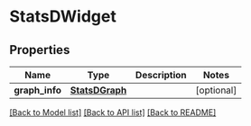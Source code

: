# StatsDWidget

## Properties
Name | Type | Description | Notes
------------ | ------------- | ------------- | -------------
**graph_info** | [**StatsDGraph**](StatsDGraph.md) |  | [optional] 

[[Back to Model list]](../README.md#documentation-for-models) [[Back to API list]](../README.md#documentation-for-api-endpoints) [[Back to README]](../README.md)

